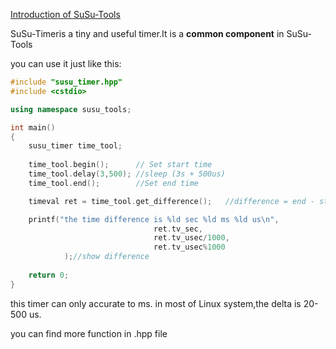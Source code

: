 [Introduction of SuSu-Tools](../README.md)

SuSu-Timeris a tiny and useful timer.It is a **common component** in SuSu-Tools

you can use it just like this:

```cpp
#include "susu_timer.hpp"
#include <cstdio>

using namespace susu_tools;

int main()
{
    susu_timer time_tool;
    
    time_tool.begin();      // Set start time
    time_tool.delay(3,500); //sleep (3s + 500us)
    time_tool.end();        //Set end time

    timeval ret = time_tool.get_difference();   //difference = end - start

    printf("the time difference is %ld sec %ld ms %ld us\n",
                                ret.tv_sec,
                                ret.tv_usec/1000,
                                ret.tv_usec%1000
            );//show difference
    
    return 0;
}

```
this timer can only accurate to ms.
in most of Linux system,the delta is 20-500 us.

you can find more function in .hpp file
